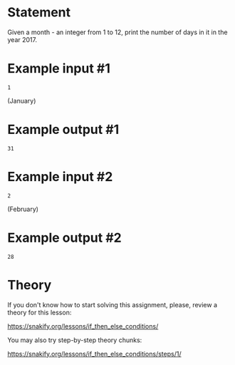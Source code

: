 # Statement

Given a month - an integer from 1 to 12, print the number of days in it in the year 2017.

# Example input #1

```
1
```

(January)

# Example output #1

```
31
```

# Example input #2

```
2
```

(February)

# Example output #2

```
28
```

# Theory

If you don't know how to start solving this assignment, please, review a theory for this lesson:

https://snakify.org/lessons/if_then_else_conditions/


You may also try step-by-step theory chunks:

https://snakify.org/lessons/if_then_else_conditions/steps/1/